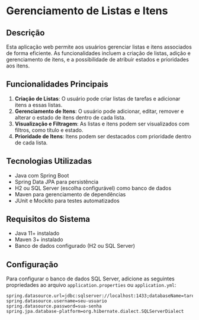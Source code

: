 # Gerenciamento de Listas e Itens

## Descrição
Esta aplicação web permite aos usuários gerenciar listas e itens associados de forma eficiente. As funcionalidades incluem a criação de listas, adição e gerenciamento de itens, e a possibilidade de atribuir estados e prioridades aos itens.

## Funcionalidades Principais
1. **Criação de Listas**: O usuário pode criar listas de tarefas e adicionar itens a essas listas.
2. **Gerenciamento de Itens**: O usuário pode adicionar, editar, remover e alterar o estado de itens dentro de cada lista.
3. **Visualização e Filtragem**: As listas e itens podem ser visualizados com filtros, como título e estado.
4. **Prioridade de Itens**: Itens podem ser destacados com prioridade dentro de cada lista.

## Tecnologias Utilizadas
- Java com Spring Boot
- Spring Data JPA para persistência
- H2 ou SQL Server (escolha configurável) como banco de dados
- Maven para gerenciamento de dependências
- JUnit e Mockito para testes automatizados

## Requisitos do Sistema
- Java 11+ instalado
- Maven 3+ instalado
- Banco de dados configurado (H2 ou SQL Server)

## Configuração

Para configurar o banco de dados SQL Server, adicione as seguintes propriedades ao arquivo `application.properties` ou `application.yml`:

```properties
spring.datasource.url=jdbc:sqlserver://localhost:1433;databaseName=tarefas_db
spring.datasource.username=seu-usuario
spring.datasource.password=sua-senha
spring.jpa.database-platform=org.hibernate.dialect.SQLServerDialect
